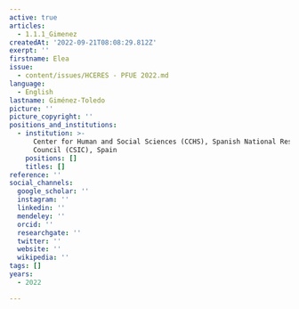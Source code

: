```yaml
---
active: true
articles:
  - 1.1.1_Gimenez
createdAt: '2022-09-21T08:08:29.812Z'
exerpt: ''
firstname: Elea
issue:
  - content/issues/HCERES - PFUE 2022.md
language:
  - English
lastname: Giménez-Toledo
picture: ''
picture_copyright: ''
positions_and_institutions:
  - institution: >-
      Center for Human and Social Sciences (CCHS), Spanish National Research
      Council (CSIC), Spain
    positions: []
    titles: []
reference: ''
social_channels:
  google_scholar: ''
  instagram: ''
  linkedin: ''
  mendeley: ''
  orcid: ''
  researchgate: ''
  twitter: ''
  website: ''
  wikipedia: ''
tags: []
years:
  - 2022

---
```

